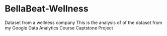 # BellaBeat-Wellness
Dataset from a wellness company  This is the analysis of of the dataset from my Google Data Analytics Course Captstone Project
